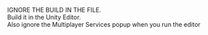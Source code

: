 IGNORE THE BUILD IN THE FILE.  
Build it in the Unity Editor.  
Also ignore the Multiplayer Services popup when you run the editor
